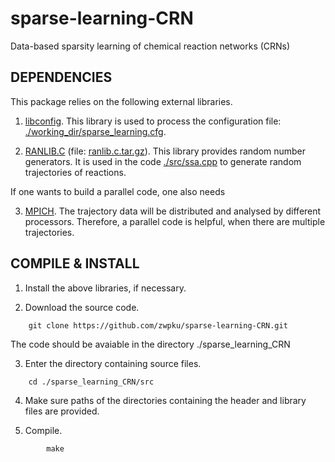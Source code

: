 # sparse-learning-CRN
Data-based sparsity learning of chemical reaction networks (CRNs)


## DEPENDENCIES

This package relies on the following external libraries.
   
   1.	[libconfig](https://hyperrealm.github.io/libconfig).
   	This library is used to process the configuration file: [./working_dir/sparse_learning.cfg](./working_dir/sparse_learning.cfg).

   2.	[RANLIB.C](http://www.netlib.org/random/) (file: [ranlib.c.tar.gz](http://www.netlib.org/random/ranlib.c.tar.gz)).
       	This library provides random number generators. 
	It is used in the code [./src/ssa.cpp](./src/ssa.cpp) to generate random trajectories of reactions.

If one wants to build a parallel code, one also needs
   
   3.  	[MPICH](https://www.mpich.org).
	The trajectory data will be distributed and analysed by different processors. 
	Therefore, a parallel code is helpful, when there are multiple trajectories.

## COMPILE & INSTALL

1. Install the above libraries, if necessary.

2. Download the source code.

```
	git clone https://github.com/zwpku/sparse-learning-CRN.git
```

   The code should be avaiable in the directory ./sparse_learning_CRN

3. Enter the directory containing source files. 

```
  	cd ./sparse_learning_CRN/src
```

4. Make sure paths of the directories containing the header and library files are provided.  

5. Compile.

```
        make 
```
